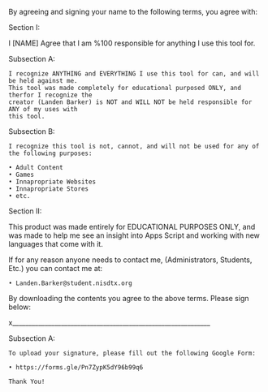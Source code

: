 By agreeing and signing your name to the following terms, you agree with:

Section I:
  
  I [NAME] Agree that I am %100 responsible for anything I use this tool for.
  
  Subsection A:
    
    I recognize ANYTHING and EVERYTHING I use this tool for can, and will be held against me.
    This tool was made completely for educational purposed ONLY, and therfor I recognize the
    creator (Landen Barker) is NOT and WILL NOT be held responsible for ANY of my uses with
    this tool.
    
  Subsection B:
    
    I recognize this tool is not, cannot, and will not be used for any of the following purposes:
    
    • Adult Content
    • Games
    • Innapropriate Websites
    • Innapropriate Stores
    • etc.
    
Section II:

  This product was made entirely for EDUCATIONAL PURPOSES ONLY, and was made to help me see an insight
  into Apps Script and working with new languages that come with it.
  
  If for any reason anyone needs to contact me, (Administrators, Students, Etc.) you can contact me at:
  
    • Landen.Barker@student.nisdtx.org
  
  By downloading the contents you agree to the above terms.
  Please sign below:
  
  
  
  x_____________________________________________________________
  
  Subsection A:
    
    To upload your signature, please fill out the following Google Form:
    
    • https://forms.gle/Pn7ZypK5dY96b99q6
    
    Thank You!
